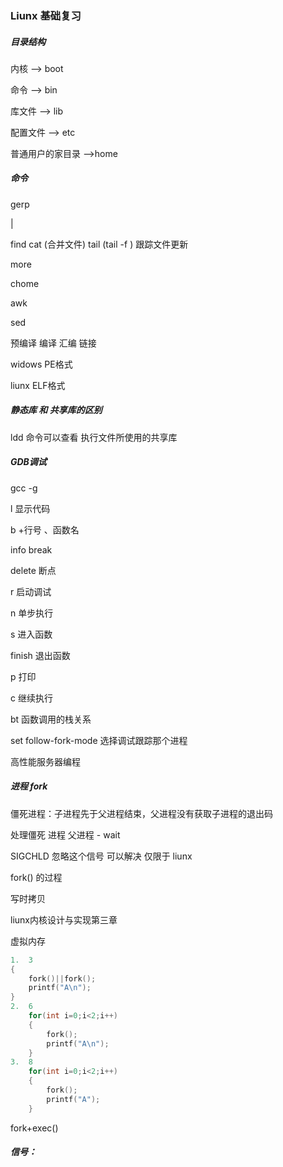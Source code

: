 ### Liunx 基础复习

##### 目录结构

内核 --> boot  

命令 --> bin

库文件 --> lib

配置文件 --> etc

普通用户的家目录  -->home

##### 命令

gerp 

|

find
cat (合并文件)
tail (tail -f <filename>) 跟踪文件更新

more

chome

awk

sed

预编译 编译 汇编  链接

widows PE格式

liunx ELF格式

##### 静态库 和 共享库的区别

ldd 命令可以查看 执行文件所使用的共享库

##### GDB调试

gcc -g 

l   	显示代码

b		+行号  、函数名

info break

delete  断点

r 		启动调试

n		单步执行

s 		进入函数

finish 	退出函数

p  		打印

c		继续执行

bt 		函数调用的栈关系

set	follow-fork-mode <mode>  选择调试跟踪那个进程

高性能服务器编程

##### 进程 fork

僵死进程：子进程先于父进程结束，父进程没有获取子进程的退出码

处理僵死 进程 父进程 - wait

SIGCHLD 忽略这个信号 可以解决 仅限于 liunx

fork() 的过程

写时拷贝

liunx内核设计与实现第三章

虚拟内存

```c
1.	3
{
	fork()||fork();
    printf("A\n");
}
2.	6
    for(int i=0;i<2;i++)
    {
		fork();
        printf("A\n");
    }
3.	8
    for(int i=0;i<2;i++)
    {
		fork();
        printf("A");
    }
```

fork+exec()

##### 信号：

